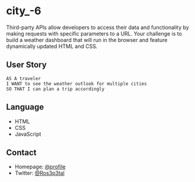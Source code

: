 # city_-6

Third-party APIs allow developers to access their data and functionality by making requests with specific parameters to a URL. Your challenge is to build a weather dashboard that will run in the browser and feature dynamically updated HTML and CSS.

## User Story

```
AS A traveler
I WANT to see the weather outlook for multiple cities
SO THAT I can plan a trip accordingly
```

## Language
* HTML
* CSS
* JavaScript

## Contact
* Homepage: [@profile](https://github.com/Kathleen-Y)
* Twitter: [@Ros3p3tal](https://twitter.com/Ros3p3tal)
